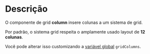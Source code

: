 # Descrição

O componente de grid **column** insere colunas a um sistema de grid.

Por padrão, o sistema grid respeita o amplamente usado layout de **12 colunas**.

Você pode alterar isso customizando a [variável global](/docs/variables/globals) `gridColumns`.